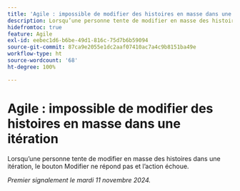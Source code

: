 ```yaml
---
title: 'Agile : impossible de modifier des histoires en masse dans une itération'
description: Lorsqu’une personne tente de modifier en masse des histoires dans une itération, le bouton Modifier ne répond pas et l’action échoue.
hidefromtoc: true
feature: Agile
exl-id: eebec1d6-b6be-49d1-816c-75d7b6b59094
source-git-commit: 87ca9e2055e1dc2aaf07410ac7a4c9b8151ba49e
workflow-type: ht
source-wordcount: '68'
ht-degree: 100%

---
```


# Agile : impossible de modifier des histoires en masse dans une itération

Lorsqu’une personne tente de modifier en masse des histoires dans une itération, le bouton Modifier ne répond pas et l’action échoue.

_Premier signalement le mardi 11 novembre 2024._
